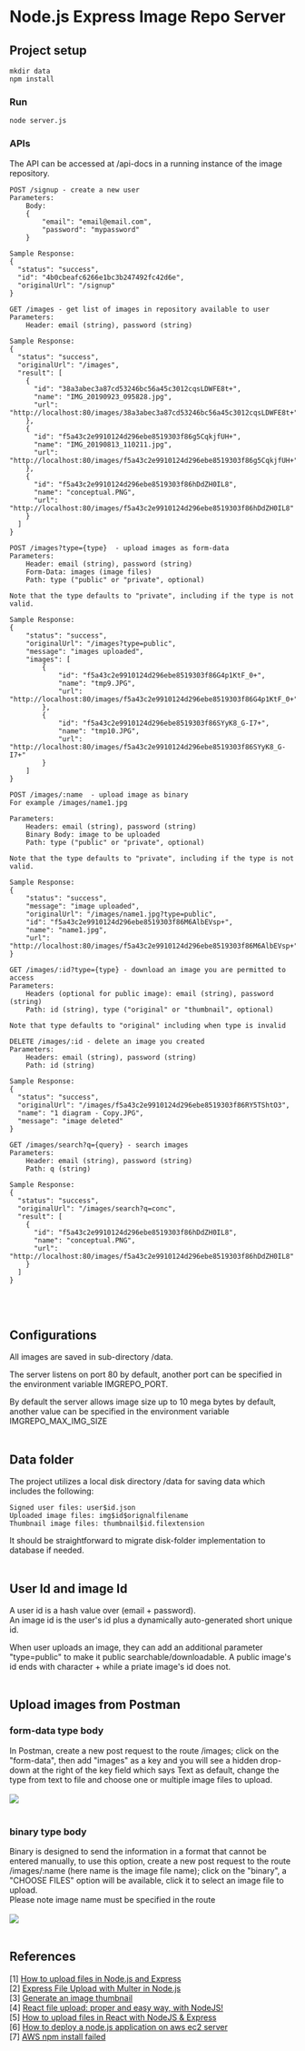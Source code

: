 # Node.js Express Image Repo Server

## Project setup
```
mkdir data
npm install
```

### Run
```
node server.js
```

### APIs
The API can be accessed at /api-docs in a running instance of the image repository.
```
POST /signup - create a new user
Parameters:
    Body:
    {
        "email": "email@email.com",
        "password": "mypassword"
    }

Sample Response:
{
  "status": "success",
  "id": "4b0cbeafc6266e1bc3b247492fc42d6e",
  "originalUrl": "/signup"
}
```
```
GET /images - get list of images in repository available to user
Parameters:
    Header: email (string), password (string)

Sample Response:
{
  "status": "success",
  "originalUrl": "/images",
  "result": [
    {
      "id": "38a3abec3a87cd53246bc56a45c3012cqsLDWFE8t+",
      "name": "IMG_20190923_095828.jpg",
      "url": "http://localhost:80/images/38a3abec3a87cd53246bc56a45c3012cqsLDWFE8t+"
    },
    {
      "id": "f5a43c2e9910124d296ebe8519303f86g5CqkjfUH+",
      "name": "IMG_20190813_110211.jpg",
      "url": "http://localhost:80/images/f5a43c2e9910124d296ebe8519303f86g5CqkjfUH+"
    },
    {
      "id": "f5a43c2e9910124d296ebe8519303f86hDdZH0IL8",
      "name": "conceptual.PNG",
      "url": "http://localhost:80/images/f5a43c2e9910124d296ebe8519303f86hDdZH0IL8"
    }
  ]
}
```
```
POST /images?type={type}  - upload images as form-data
Parameters:
    Header: email (string), password (string)
    Form-Data: images (image files)
    Path: type ("public" or "private", optional)

Note that the type defaults to "private", including if the type is not valid.

Sample Response:
{
    "status": "success",
    "originalUrl": "/images?type=public",
    "message": "images uploaded",
    "images": [
        {
            "id": "f5a43c2e9910124d296ebe8519303f86G4p1KtF_0+",
            "name": "tmp9.JPG",
            "url": "http://localhost:80/images/f5a43c2e9910124d296ebe8519303f86G4p1KtF_0+"
        },
        {
            "id": "f5a43c2e9910124d296ebe8519303f86SYyK8_G-I7+",
            "name": "tmp10.JPG",
            "url": "http://localhost:80/images/f5a43c2e9910124d296ebe8519303f86SYyK8_G-I7+"
        }
    ]
}

POST /images/:name  - upload image as binary
For example /images/name1.jpg

Parameters:
    Headers: email (string), password (string)
    Binary Body: image to be uploaded
    Path: type ("public" or "private", optional)

Note that the type defaults to "private", including if the type is not valid.

Sample Response:
{
    "status": "success",
    "message": "image uploaded",
    "originalUrl": "/images/name1.jpg?type=public",
    "id": "f5a43c2e9910124d296ebe8519303f86M6AlbEVsp+",
    "name": "name1.jpg",
    "url": "http://localhost:80/images/f5a43c2e9910124d296ebe8519303f86M6AlbEVsp+"
}

```
```
GET /images/:id?type={type} - download an image you are permitted to access
Parameters:
    Headers (optional for public image): email (string), password (string)
    Path: id (string), type ("original" or "thumbnail", optional)

Note that type defaults to "original" including when type is invalid
```
```
DELETE /images/:id - delete an image you created
Parameters:
    Headers: email (string), password (string)
    Path: id (string)

Sample Response:
{
  "status": "success",
  "originalUrl": "/images/f5a43c2e9910124d296ebe8519303f86RY5TShtO3",
  "name": "1 diagram - Copy.JPG",
  "message": "image deleted"
}
```
```
GET /images/search?q={query} - search images
Parameters:
    Header: email (string), password (string)
    Path: q (string)

Sample Response:
{
  "status": "success",
  "originalUrl": "/images/search?q=conc",
  "result": [
    {
      "id": "f5a43c2e9910124d296ebe8519303f86hDdZH0IL8",
      "name": "conceptual.PNG",
      "url": "http://localhost:80/images/f5a43c2e9910124d296ebe8519303f86hDdZH0IL8"
    }
  ]
}
```
<br><br>

## Configurations
All images are saved in sub-directory /data.<br>

The server listens on port 80 by default, another port can be specified in the environment variable IMGREPO_PORT. <br>

By default the server allows image size up to 10 mega bytes by default, another value can be specified in the environment variable IMGREPO_MAX_IMG_SIZE
<br><br>

## Data folder
The project utilizes a local disk directory /data for saving data which includes the following:<br>
```
Signed user files: user$id.json
Uploaded image files: img$id$orignalfilename
Thumbnail image files: thumbnail$id.filextension
```
It should be straightforward to migrate disk-folder implementation to database if needed.<br><br>

## User Id and image Id
A user id is a hash value over (email + password).<br>
An image id is the user's id plus a dynamically auto-generated short unique id.<br>

When user uploads an image, they can add an additional parameter "type=public" to make it public searchable/downloadable. A public image's id ends with character + while a priate image's id does not.<br><br>

##  Upload images from Postman
### form-data type body
In Postman, create a new post request to the route /images; click on the "form-data", then add "images" as a key and you will see a hidden drop-down at the right of the key field which says Text as default,  change the type from text to file and choose one or multiple image files to upload.<br>
<br><img src="public/form-data.png" /><br><br>
### binary type body
Binary is designed to send the information in a format that cannot be entered manually, to use this option, create a new post request to the route /images/:name (here name is the image file name);  click on the "binary", a "CHOOSE FILES" option will be available, click it to select an image file to upload.<br>
Please note image name must be specified in the route<br>
<br><img src="public/binary-data.png" /><br><br>

## References
[1] [How to upload files in Node.js and Express](https://attacomsian.com/blog/uploading-files-nodejs-express)<br>
[2] [Express File Upload with Multer in Node.js](https://attacomsian.com/blog/express-file-upload-multer)<br>
[3] [Generate an image thumbnail](https://github.com/onildoaguiar/image-thumbnail)<br>
[4] [React file upload: proper and easy way, with NodeJS!](https://programmingwithmosh.com/javascript/react-file-upload-proper-server-side-nodejs-easy/) <br>
[5] [How to upload files in React with NodeJS & Express](https://reactgo.com/react-file-upload/)<br>
[6] [How to deploy a node.js application on aws ec2 server](https://ourcodeworld.com/articles/read/977/how-to-deploy-a-node-js-application-on-aws-ec2-server)<br>
[7] [AWS npm install failed](https://stackoverflow.com/questions/54096891/npm-install-fails-on-ubuntu-18-04-with-error-failed-at-the-bcrypt3-0-3-insta)